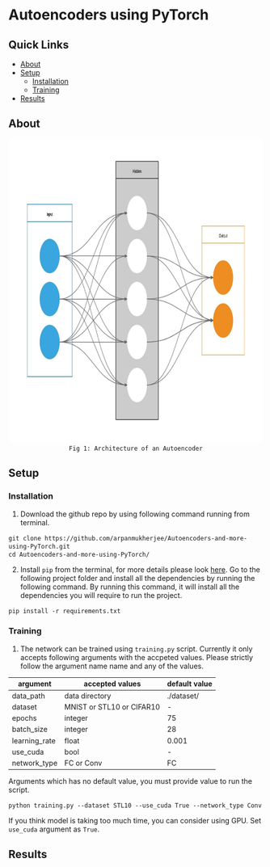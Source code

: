 
# Autoencoders using PyTorch

## Quick Links
- [About](#about)
- [Setup](#setup)
	- [Installation](#installation)
	- [Training](#training)
- [Results](#results)

## About
<p align="center">
	<img src="images/autoencoder.jpeg" height='600px'/><br>
	<code>Fig 1: Architecture of an Autoencoder</code>
</p>

## Setup
### Installation
1. Download the github repo by using following command running from terminal.
```
git clone https://github.com/arpanmukherjee/Autoencoders-and-more-using-PyTorch.git
cd Autoencoders-and-more-using-PyTorch/
```

2. Install `pip` from the terminal, for more details please look [here](https://pypi.org/project/pip/). Go to the following project folder and install all the dependencies by running the following command. By running this command, it will install all the dependencies you will require to run the project.
```
pip install -r requirements.txt
```

### Training
1. The network can be trained using `training.py` script. Currently it only accepts following arguments with the accpeted values. Please strictly follow the argument name name and any of the values.

| argument | accepted values | default value |
|--|--|--|
| data_path | data directory | ./dataset/ |
| dataset | MNIST or STL10 or CIFAR10 | - |
| epochs | integer | 75 |
| batch_size | integer | 28 |
| learning_rate | float | 0.001 |
| use_cuda | bool | - |
| network_type | FC or Conv | FC |

Arguments which has no default value, you must provide value to run the script.
```
python training.py --dataset STL10 --use_cuda True --network_type Conv
```
If you think model is taking too much time, you can consider using GPU. Set `use_cuda` argument as `True`.
## Results
